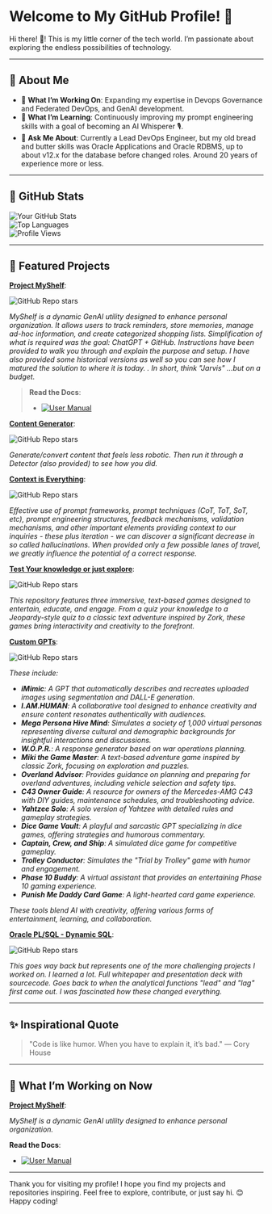 # Welcome to My GitHub Profile! 🌟

Hi there! 👋! This is my little corner of the tech world. I’m passionate about exploring the endless possibilities of technology.

---

## 🚀 About Me

- 🔭 **What I’m Working On**: Expanding my expertise in Devops Governance and Federated DevOps, and GenAI development.
- 🌱 **What I’m Learning**: Continuously improving my prompt engineering skills with a goal of becoming an AI Whisperer 🎙️.
- 💬 **Ask Me About**: Currently a Lead DevOps Engineer, but my old bread and butter skills was Oracle Applications and Oracle RDBMS, up to about v12.x for the database before changed roles. Around 20 years of experience more or less.

---

## 🌟 GitHub Stats

![Your GitHub Stats](https://github-readme-stats.vercel.app/api?username=bsc7080gbc&show_icons=true&theme=radical)  
![Top Languages](https://github-readme-stats.vercel.app/api/top-langs/?username=bsc7080gbc&layout=compact&theme=radical)  
![Profile Views](https://komarev.com/ghpvc/?username=bsc7080gbc&color=blue)

---

## 📂 Featured Projects

[**Project MyShelf**](https://github.com/InfiniteWhispers/genai_prompt_myshelf):

![GitHub Repo stars](https://img.shields.io/github/stars/bsc7080gbc/genai_prompt_myshelf?style=social)

*MyShelf is a dynamic GenAI utility designed to enhance personal organization. It allows users to track reminders, store memories, manage ad-hoc information, and create categorized shopping lists. Simplification of what is required was the goal: ChatGPT + GitHub. Instructions have been provided to walk you through and explain the purpose and setup. I have also provided some historical versions as well so you can see how I matured the solution to where it is today.
.
In short, think "Jarvis" ...but on a budget.*

> **Read the Docs**:
  > - [![User Manual](https://img.shields.io/badge/user%20manual-8A2BE2)](https://github.com/InfiniteWhispers/genai_prompt_myshelf/wiki)


[**Content Generator**](https://github.com/bsc7080gbc/genai_content_generator ):  

![GitHub Repo stars](https://img.shields.io/github/stars/bsc7080gbc/genai_content_generator?style=social)

*Generate/convert content that feels less robotic. Then run it through a Detector (also provided) to see how you did.*


[**Context is Everything**](https://github.com/bsc7080gbc/genai_core_prompt):  


![GitHub Repo stars](https://img.shields.io/github/stars/bsc7080gbc/genai_core_prompt?style=social)

*Effective use of prompt frameworks, prompt techniques (CoT, ToT, SoT, etc), prompt engineering structures, feedback mechanisms, validation mechanisms, and other important elements providing context to our inquiries - these plus iteration - we can discover a significant decrease in so called hallucinations. When provided only a few possible lanes of travel, we greatly influence the potential of a correct response.*


[**Test Your knowledge or just explore**](https://github.com/bsc7080gbc/genai_game_prompts):  


![GitHub Repo stars](https://img.shields.io/github/stars/bsc7080gbc/genai_game_prompts?style=social)

*This repository features three immersive, text-based games designed to entertain, educate, and engage. From a quiz your knowledge to a Jeopardy-style quiz to a classic text adventure inspired by Zork, these games bring interactivity and creativity to the forefront.*


[**Custom GPTs**](https://github.com/bsc7080gbc/genai_gpt_store):  


![GitHub Repo stars](https://img.shields.io/github/stars/bsc7080gbc/genai_gpt_store?style=social)

<I>These include:

- **iMimic**: A GPT that automatically describes and recreates uploaded images using segmentation and DALL-E generation.
- **I.AM.HUMAN**: A collaborative tool designed to enhance creativity and ensure content resonates authentically with audiences.
- **Mega Persona Hive Mind**: Simulates a society of 1,000 virtual personas representing diverse cultural and demographic backgrounds for insightful interactions and discussions.
- **W.O.P.R.**: A response generator based on war operations planning.
- **Miki the Game Master**: A text-based adventure game inspired by classic Zork, focusing on exploration and puzzles.
- **Overland Advisor**: Provides guidance on planning and preparing for overland adventures, including vehicle selection and safety tips.
- **C43 Owner Guide**: A resource for owners of the Mercedes-AMG C43 with DIY guides, maintenance schedules, and troubleshooting advice.
- **Yahtzee Solo**: A solo version of Yahtzee with detailed rules and gameplay strategies.
- **Dice Game Vault**: A playful and sarcastic GPT specializing in dice games, offering strategies and humorous commentary.
- **Captain, Crew, and Ship**: A simulated dice game for competitive gameplay.
- **Trolley Conductor**: Simulates the "Trial by Trolley" game with humor and engagement.
- **Phase 10 Buddy**: A virtual assistant that provides an entertaining Phase 10 gaming experience.
- **Punish Me Daddy Card Game**: A light-hearted card game experience. 

These tools blend AI with creativity, offering various forms of entertainment, learning, and collaboration.</I>



[**Oracle PL/SQL - Dynamic SQL**](https://github.com/bsc7080gbc/plsql-dynamicsql-engine):  


![GitHub Repo stars](https://img.shields.io/github/stars/bsc7080gbc/plsql-dynamicsql-engine?style=social)

*This goes way back but represents one of the more challenging projects I worked on. I learned a lot. Full whitepaper and presentation deck with sourcecode.  Goes back to when the analytical functions "lead" and "lag" first came out. I was fascinated how these changed everything.*

---

## ✨ Inspirational Quote

> "Code is like humor. When you have to explain it, it’s bad." — Cory House

---

## 🚧 What I’m Working on Now

[**Project MyShelf**](https://github.com/InfiniteWhispers/genai_prompt_myshelf):

*MyShelf is a dynamic GenAI utility designed to enhance personal organization.*

**Read the Docs**:
   - [![User Manual](https://img.shields.io/badge/user%20manual-8A2BE2)](https://github.com/InfiniteWhispers/genai_prompt_myshelf/wiki)


---

Thank you for visiting my profile! I hope you find my projects and repositories inspiring. Feel free to explore, contribute, or just say hi. 😊 Happy coding!
